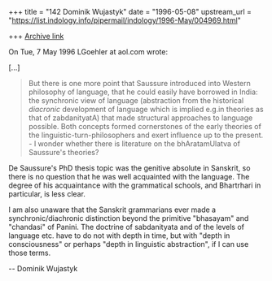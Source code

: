 +++
title = "142 Dominik Wujastyk"
date = "1996-05-08"
upstream_url = "https://list.indology.info/pipermail/indology/1996-May/004969.html"

+++
[Archive link](https://list.indology.info/pipermail/indology/1996-May/004969.html)

On Tue, 7 May 1996 LGoehler at aol.com wrote:

[...]

> But there is one more point that Saussure introduced
> into Western philosophy of language,  that he could easily have borrowed in
> India: the synchronic view of language (abstraction from the historical
> *diacronic* development of language which is implied e.g.in theories as that
> of zabdanityatA) that made structural approaches to language possible. Both
> concepts formed cornerstones of the early theories of the
> linguistic-turn-philosophers and exert influence up to the present. - I
> wonder whether there is literature on the bhAratamUlatva of Saussure's
> theories?

De Saussure's PhD thesis topic was the genitive absolute in Sanskrit, so
there is no question that he was well acquainted with the language.  The
degree of his acquaintance with the grammatical schools, and Bhartrhari in
particular, is less clear.

I am also unaware that the Sanskrit grammarians ever made a
synchronic/diachronic distinction beyond the primitive "bhasayam" and
"chandasi" of Panini. The doctrine of sabdanityata and of the levels of
language etc. have to do not with depth in time, but with "depth in
consciousness" or perhaps "depth in linguistic abstraction", if I can use
those terms.


--
Dominik Wujastyk





